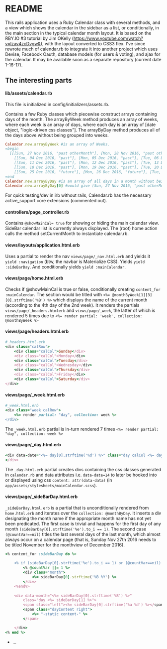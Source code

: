 # README
This rails application uses a Ruby Calendar class with several methods, and a view which shows the calendar in the sidebar as a list, or conditionally, in the main section in the typical calendar month layout. It is based on the RBY.IO #3 tutorial by Jim OKelly (https://www.youtube.com/watch?v=lzav4zcDvgw&), with the layout converted to CSS3 flex. I've since rewrote much of calendar.rb to integrate it into another project which uses Devise, Facebook Oauth, database models (for users & voting), and ajax for the calendar. It may be available soon as a separate repository (current date 1-16-17). 

## The interesting parts
#### lib/assets/calendar.rb
This file is initialized in config/initializers/assets.rb.

Contains a few Ruby classes which piecewise construct arrays containing days of the month.
The arrayByWeek method produces an array of weeks, where each week is an array of days, where each day is an array of [date object, "logic-driven css classes"]. 
The arrayByDay method produces all of the days above without being grouped into weeks.
```Ruby 
Calendar.new.arrayByWeek #is an array of Weeks.
=begin 
  [[[Sun, 27 Nov 2016, "past otherMonth"], [Mon, 28 Nov 2016, "past otherMonth"], [Tue, 29 Nov 2016, "past otherMonth"], [Wed, 30 Nov 2016, "past otherMonth"], [Thu, 01 Dec 2016, "past"], [Fri, 02 Dec 2016, "past"], [Sat, 03 Dec 2016, "past"]],
    [[Sun, 04 Dec 2016, "past"], [Mon, 05 Dec 2016, "past"], [Tue, 06 Dec 2016, "past"], [Wed, 07 Dec 2016, "past"], [Thu, 08 Dec 2016, "past"], [Fri, 09 Dec 2016, "past"], [Sat, 10 Dec 2016, "past"]],
    [[Sun, 11 Dec 2016, "past"], [Mon, 12 Dec 2016, "past"], [Tue, 13 Dec 2016, "past"], [Wed, 14 Dec 2016, "past"], [Thu, 15 Dec 2016, "past"], [Fri, 16 Dec 2016, "past"], [Sat, 17 Dec 2016, "past"]],
    [[Sun, 18 Dec 2016, "past"], [Mon, 19 Dec 2016, "past"], [Tue, 20 Dec 2016, "past"], [Wed, 21 Dec 2016, "today"], [Thu, 22 Dec 2016, "future"], [Fri, 23 Dec 2016, "future"], [Sat, 24 Dec 2016, "future"]],
    [[Sun, 25 Dec 2016, "future"], [Mon, 26 Dec 2016, "future"], [Tue, 27 Dec 2016, "future"], [Wed, 28 Dec 2016, "future"], [Thu, 29 Dec 2016, "future"], [Fri, 30 Dec 2016, "future"], [Sat, 31 Dec 2016, "future"]]]
=end
Calendar.new.arrayByDay #is an array of all days in a month without being grouped into weeks.
Calendar.new.arrayByDay[0] #would give [Sun, 27 Nov 2016, "past otherMonth"]
```
For quick testing/dev in irb without rails, Calendar.rb has the necessary active_support core extensions (commented out).

#### controllers/page_controller.rb
Contains `@showMainCal= true` for showing or hiding the main calendar view. SideBar calendar list is currently always displayed. 
The (root) home action calls the method setCurrentMonth to instantiate calendar.rb.

#### views/layouts/application.html.erb
Uses a partial to render the nav `views/page/_nav.html.erb` and yields it `yield :navigation` (btw, the navbar is Materialize CSS).
  Yields `yield :sideBarDay`.
  And conditionally  yields `yield :mainCalendar`.

#### views/page/home.html.erb
Checks if @showMainCal is true or false, conditionally creating `content_for :mainCalendar`. The section would be titled with `<%= @monthByWeek[1][3][0].strftime('%B') %>` which displays the name of the current month (according to the 4th day of the 2nd week). It renders the partials `views/page/_headers.htmlerb` and `views/page/_week`, the latter of which is rendered 5 times due to `<%= render partial: 'week', collection: @monthByWeek %>`
#### views/page/headers.html.erb
```Ruby
#_headers.html.erb
<div class="calRow">
	<div class="calCol">Sunday</div>
	<div class="calCol">Monday</div>
	<div class="calCol">Tuesday</div>
	<div class="calCol">Wednesday</div>
	<div class="calCol">Thursday</div>
	<div class="calCol">Friday</div>
	<div class="calCol">Saturday</div>
</div>
```
#### views/page/_week.html.erb
```Ruby
#_week.html.erb
<div class="week calRow">
	<%= render partial: "day", collection: week %>
</div>
```
The `_week.html.erb` partial is in-turn rendered 7 times `<%= render partial: "day", collection: week %>`
#### views/page/_day.html.erb
```Ruby
<div data-date="<%= day[0].strftime('%d') %>" class="day calCol <%= day[1] %>">
</div>
```
The `_day.html.erb` partial creates divs containing the css classes generated in `calendar.rb` and data attributes i.e. `data-date=14` to later be hooked into or displayed using css `content: attr(data-data)` (in `app/assets/stylesheets/mainCalendar.scss`).
#### views/page/_sideBarDay.html.erb
`_sideBarDay.html.erb` is a partial that is unconditionally rendered from `home.html.erb` and iterates over the `collection: @monthByDay`. It inserts a div designating the month name if the appropriate month name has not yet been predicated. The first case is trivial and happens for the first day of any month `(sideBarDay[0].strftime('%e').to_i == 1)`. The second case `(@countVar==nil)` titles the last several days of the last month, which almost always occur on a calendar page (that is, Sunday Nov 27th 2016 needs to be titled November for the monthview of December 2016).
```Ruby
<% content_for :sideBarDay do %>
	
	<% if (sideBarDay[0].strftime('%e').to_i == 1) or (@countVar==nil)  %>
		<% @countVar ||= 1 %>
		<div class="month">
			<%= sideBarDay[0].strftime('%B %Y') %>
		</div>
	<%end%> 
	
	<div data-month="<%= sideBarDay[0].strftime('%B') %>" 
		class="day <%= sideBarDay[1] %>">
		<span class="left"><%= sideBarDay[0].strftime('%a %d') %></span>
		<span class="dayContent right">
			<%= "-static content-" %>
		</span>

	</div>
<% end %>
```


* ...
